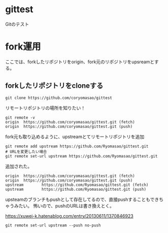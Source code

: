 # gittest
Gitのテスト



# fork運用
ここでは、forkしたリポジトリをorigin、fork元のリポジトリをupsreamとする。


## forkしたリポジトリをcloneする

```
git clone https://github.com/coryomasao/gittest
```

リモートリポジトリの場所を知りたい！
```
git remote -v
origin  https://github.com/coryomasao/gittest.git (fetch)
origin  https://github.com/coryomasao/gittest.git (push)
```

fork元も取り込めるように、upstreamとてリモートリポジトリを追加
```
git remote add upstream https://github.com/Ryomasao/gittest.git
# URLを変更したい場合
git remote set-url upstream https://github.com/Ryomasao/gittest.git
```

追加された。

```
origin  https://github.com/coryomasao/gittest.git (fetch)
origin  https://github.com/coryomasao/gittest.git (push)
upstream        https://github.com/Ryomasao/gittest.git (fetch)
upstream        https://github.com/Ryomasao/gittest.git (push)
```

upsteamのブランチもpushとして存在してるので、直接pushすることもできちゃうみたい。
怖いので、pushのURLは書き換えとく。

https://xuwei-k.hatenablog.com/entry/20130611/1370846923

```
git remote set-url upstream --push no-push
```




